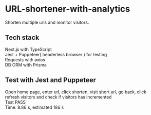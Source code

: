 # URL-shortener-with-analytics
Shorten multiple urls and monitor visitors.

## Tech stack
Next.js with TypeScript <br>
Jest + Puppeteer( headerless browser ) for testing <br>
Requests with axios <br>
DB ORM with Prisma

## Test with Jest and Puppeteer
Open home page, enter url, click shorten, visit short url, go back, click refresh visitors and check if visitors has incremented <br>
Test PASS <br>
Time: 8.86 s, estimated 186 s
